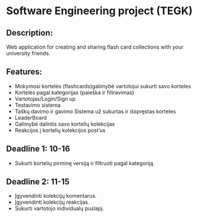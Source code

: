 # Software Engineering project (TEGK)

## Description:
Web application for creating and sharing flash card collections with your university friends.

## Features:
- Mokymosi kortelės (flashcards)galimybė vartotojui sukurti savo korteles
- Kortelės pagal kategorijas (paieška ir filtravimas)
- Vartotojas/Login/Sign up
- Testavimo sistema
- Taškų davimo ir gavimo Sistema už sukurtas ir išspręstas korteles
- LeaderBoard
- Galimybė dalintis savo kortelių kolekcijas
- Reakcijos į kortelių kolekcijos post’us

## Deadline 1: 10-16
- Sukurti kortelių pirminę versiją ir filtruoti pagal kategoriją.

## Deadline 2: 11-15
- Įgyvendinti kolekcijų komentarus.
- Įgyvendinti kolekcijų reakcijas.
- Sukurti vartotojo individualų puslapį.
